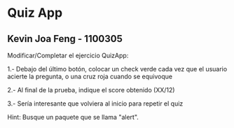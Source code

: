 # Quiz App

## Kevin Joa Feng - 1100305

Modificar/Completar el ejercicio QuizApp:

1.- Debajo del último botón, colocar un check verde cada vez que el usuario acierte la pregunta, o una cruz roja cuando se equivoque

2.- Al final de la prueba, indique el score obtenido (XX/12)

3.- Sería interesante que volviera al inicio para repetir el quiz

Hint: Busque un paquete que se llama "alert".
